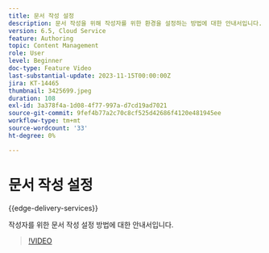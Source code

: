 ```yaml
---
title: 문서 작성 설정
description: 문서 작성을 위해 작성자를 위한 환경을 설정하는 방법에 대한 안내서입니다.
version: 6.5, Cloud Service
feature: Authoring
topic: Content Management
role: User
level: Beginner
doc-type: Feature Video
last-substantial-update: 2023-11-15T00:00:00Z
jira: KT-14465
thumbnail: 3425699.jpeg
duration: 108
exl-id: 3a378f4a-1d08-4f77-997a-d7cd19ad7021
source-git-commit: 9fef4b77a2c70c8cf525d42686f4120e481945ee
workflow-type: tm+mt
source-wordcount: '33'
ht-degree: 0%

---
```


# 문서 작성 설정

{{edge-delivery-services}}

작성자를 위한 문서 작성 설정 방법에 대한 안내서입니다.

>[!VIDEO](https://video.tv.adobe.com/v/3425699/?learn=on)
